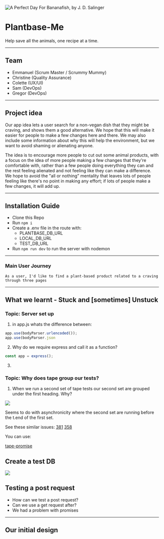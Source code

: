 ![A Perfect Day For Bananafish, by J. D. Salinger](https://i.gr-assets.com/images/S/compressed.photo.goodreads.com/books/1447411550l/27819869.jpg)

# Plantbase-Me

Help save all the animals, one recipe at a time.

---

## Team

- Emmanuel (Scrum Master / Scrummy Mummy)
- Christine (Quality Assurance)
- Colette (UX/UI)
- Sam (DevOps)
- Gregor (DevOps)

---

## Project idea

Our app idea lets a user search for a non-vegan dish that they might be craving, and shows them a good alternative. We hope that this will make it easier for people to make a few changes here and there. We may also include some information about why this will help the environment, but we want to avoid shaming or alienating anyone.

The idea is to encourage more people to cut out some animal products, with a focus on the idea of more people making a few changes that they're comfortable with, rather than a few people doing everything they can and the rest feeling alienated and not feeling like they can make a difference. We hope to avoid the "all or nothing" mentality that leaves lots of people feeling like there's no point in making any effort; if lots of people make a few changes, it will add up.

---

## Installation Guide

- Clone this Repo
- Run `npm i`
- Create a .env file in the route with:
  - PLANTBASE_DB_URL
  - LOCAL_DB_URL
  - TEST_DB_URL
- Run `npm run dev` to run the server with nodemon

---

### Main User Journey

`As a user, I'd like to find a plant-based product related to a craving through three pages`

---

## What we learnt - Stuck and [sometimes] Unstuck

### Topic: Server set up

1. in app.js whats the difference between:

```javascript
app.use(bodyParser.urlencoded());
app.use(bodyParser.json
```

2. Why do we require express and call it as a function?

```javascript
const app = express();
```

3.

### Topic: Why does tape group our tests?

1. When we run a second set of tape tests our second set are grouped under the first heading. Why?

![](https://i.imgur.com/m0iJ1d1.png)

Seems to do with asynchronicity where the second set are running before the t.end of the first set.

See these similar issues:
[381](https://github.com/substack/tape/issues/381)
[358](https://github.com/substack/tape/issues/358)

You can use:

[tape-promise](https://www.npmjs.com/package/tape-promise)

## Create a test DB

![](https://i.imgur.com/yWWagb2.png)

## Testing a post request

- How can we test a post request?
- Can we use a get request after?
- We had a problem with promises

---

## Our initial design

![]()
